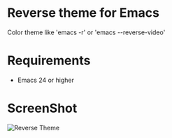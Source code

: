 # Reverse theme for Emacs

Color theme like 'emacs -r' or 'emacs --reverse-video'

# Requirements

* Emacs 24 or higher

# ScreenShot

![Reverse Theme](https://github.com/syohex/emacs-reverse-theme/raw/master/image/reverse-theme.png)
